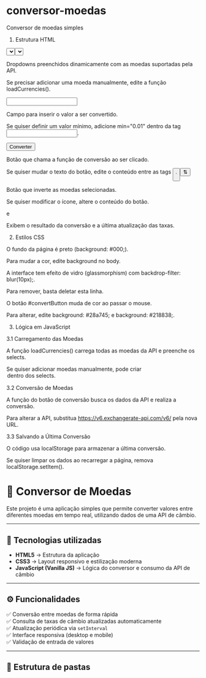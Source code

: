# conversor-moedas
Conversor de moedas simples

1. Estrutura HTML

<select id="fromCurrency"> e <select id="toCurrency">

Dropdowns preenchidos dinamicamente com as moedas suportadas pela API.

Se precisar adicionar uma moeda manualmente, edite a função loadCurrencies().

<input type="number" id="amount">

Campo para inserir o valor a ser convertido.

Se quiser definir um valor mínimo, adicione min="0.01" dentro da tag <input>.

<button id="convertButton">Converter</button>

Botão que chama a função de conversão ao ser clicado.

Se quiser mudar o texto do botão, edite o conteúdo entre as tags <button>.

<button id="swap">⇅</button>

Botão que inverte as moedas selecionadas.

Se quiser modificar o ícone, altere o conteúdo do botão.

<p id="result"></p> e <p id="lastUpdate"></p>

Exibem o resultado da conversão e a última atualização das taxas.

2. Estilos CSS

O fundo da página é preto (background: #000;).

Para mudar a cor, edite background no body.

A interface tem efeito de vidro (glassmorphism) com backdrop-filter: blur(10px);.

Para remover, basta deletar esta linha.

O botão #convertButton muda de cor ao passar o mouse.

Para alterar, edite background: #28a745; e background: #218838;.

3. Lógica em JavaScript

3.1 Carregamento das Moedas

A função loadCurrencies() carrega todas as moedas da API e preenche os selects.

Se quiser adicionar moedas manualmente, pode criar <option> dentro dos selects.

3.2 Conversão de Moedas

A função do botão de conversão busca os dados da API e realiza a conversão.

Para alterar a API, substitua https://v6.exchangerate-api.com/v6/ pela nova URL.

3.3 Salvando a Última Conversão

O código usa localStorage para armazenar a última conversão.

Se quiser limpar os dados ao recarregar a página, remova localStorage.setItem().

# 💱 Conversor de Moedas

Este projeto é uma aplicação simples que permite converter valores entre diferentes moedas em tempo real, utilizando dados de uma API de câmbio.  

---

## 🚀 Tecnologias utilizadas
- **HTML5** → Estrutura da aplicação  
- **CSS3** → Layout responsivo e estilização moderna  
- **JavaScript (Vanilla JS)** → Lógica do conversor e consumo da API de câmbio  

---

## ⚙️ Funcionalidades
✅ Conversão entre moedas de forma rápida  
✅ Consulta de taxas de câmbio atualizadas automaticamente  
✅ Atualização periódica via `setInterval`  
✅ Interface responsiva (desktop e mobile)  
✅ Validação de entrada de valores  

---

## 📂 Estrutura de pastas






